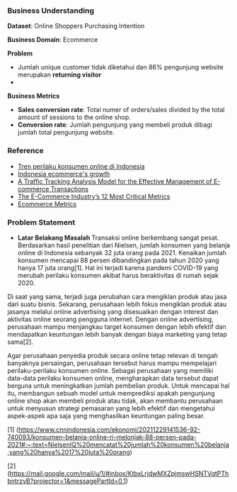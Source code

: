 ### Business Understanding
**Dataset**: Online Shoppers Purchasing Intention

**Business Domain**: Ecommerce

**Problem**
* Jumlah unique customer tidak diketahui dan 86% pengunjung website merupakan **returning visitor**
* 

**Business Metrics**
* **Sales conversion rate**: Total numer of orders/sales divided by the total amount of sessions to the online shop.
* **Conversion rate**: Jumlah pengunjung yang membeli produk dibagi jumlah total pengunjung website.


### Reference
* [Tren perilaku konsumen online di Indonesia](https://icubeonline.com/news-blog/perilaku-belanja-pelanggan-di-ecommerce-2021)
* [Indonesia ecommerce's growth](https://insights.sirclo.com/blog/2021/12/sirclo-2021-in-review-and-e-commerce-trends-to-foresee-in-2022)
* [A Traffic Tracking Analysis Model for the Effective Management of E-commerce Transactions](https://www.atlantis-press.com/journals/ijndc/125940874/view#:~:text=Traffic%20tracking%20and%20analysis%20tools,with%20customized%20products%20and%20services.)
* [The E-Commerce Industry’s 12 Most Critical Metrics](https://guidingmetrics.com/content/ecommerce-industry-most-critical-metrics-kpis/)
* [Ecommerce Metrics](https://www.bigcommerce.com/articles/ecommerce/ecommerce-metrics/#understanding-customer-stages)


### Problem Statement
* **Latar Belakang Masalah**
  Transaksi online berkembang sangat pesat. Berdasarkan hasil penelitian dari Nielsen, jumlah konsumen yang belanja online di Indonesia sebanyak 32 juta orang pada 2021. Kenaikan jumlah konsumen mencapai 88 persen dibandingkan pada tahun 2020 yang hanya 17 juta orang[1]. Hal ini terjadi karena pandemi COVID-19 yang merubah perilaku konsumen akibat harus beraktivitas di rumah sejak 2020. 

Di saat yang sama, terjadi juga perubahan cara mengiklan produk atau jasa dari suatu bisnis. Sekarang, perusahaan lebih fokus mengiklan produk atau jasanya melalui online advertising yang disesuaikan dengan interest dan aktivitas online seorang pengguna internet. Dengan online advertising, perusahaan mampu menjangkau target konsumen dengan lebih efektif dan mendapatkan keuntungan lebih banyak dengan biaya marketing yang tetap sama[2]. 

Agar perusahaan penyedia produk secara online tetap relevan di tengah banyaknya persaingan, perusahaan tersebut harus mampu mempelajari perilaku-perilaku konsumen online. Sebagai perusahaan yang memiliki data-data perilaku konsumen online, mengharapkan data tersebut dapat berguna untuk meningkatkan jumlah pembelian produk. Untuk mencapai hal itu, membangun sebuah model untuk memprediksi apakah pengunjung online shop akan membeli produk atau tidak, akan membantu perusahaan untuk menyusun strategi pemasaran yang lebih efektif dan mengetahui aspek-aspek apa saja yang menghasilkan keuntungan paling besar.


[1] (https://www.cnnindonesia.com/ekonomi/20211229141536-92-740093/konsumen-belanja-online-ri-melonjak-88-persen-pada-2021#:~:text=NielsenIQ%20mencatat%20jumlah%20konsumen%20belanja,yang%20hanya%2017%20juta%20orang)

[2] (https://mail.google.com/mail/u/1/#inbox/KtbxLrjdwMXZpjmswHSNTVqtPThbntrzvB?projector=1&messagePartId=0.1)


